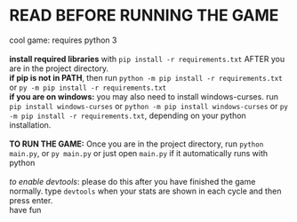 # READ BEFORE RUNNING THE GAME
cool game: requires python 3<br><br>
**install required libraries** with `pip install -r requirements.txt` AFTER you are in the project directory.<br>
**if pip is not in PATH**, then run `python -m pip install -r requirements.txt` or `py -m pip install -r requirements.txt`<br>
**if you are on windows:** you may also need to install windows-curses. run `pip install windows-curses` or `python -m pip install windows-curses` or `py -m pip install -r requirements.txt`, depending on your python installation.<br><br>
**TO RUN THE GAME:** Once you are in the project directory, run `python main.py`, or `py main.py` or just open `main.py` if it automatically runs with python<br><br>
*to enable devtools*: please do this after you have finished the game normally. type `devtools` when your stats are shown in each cycle and then press enter.<br>
have fun